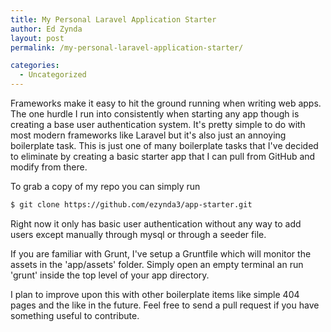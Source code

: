 ```yaml
---
title: My Personal Laravel Application Starter
author: Ed Zynda
layout: post
permalink: /my-personal-laravel-application-starter/

categories:
  - Uncategorized
---
```

Frameworks make it easy to hit the ground running when writing web apps. The one hurdle I run into consistently when starting any app though is creating a base user authentication system. It's pretty simple to do with most modern frameworks like Laravel but it's also just an annoying boilerplate task. This is just one of many boilerplate tasks that I've decided to eliminate by creating a basic starter app that I can pull from GitHub and modify from there.

To grab a copy of my repo you can simply run

```bash
$ git clone https://github.com/ezynda3/app-starter.git  
```

Right now it only has basic user authentication without any way to add users except manually through mysql or through a seeder file.

If you are familiar with Grunt, I've setup a Gruntfile which will monitor the assets in the 'app/assets' folder. Simply open an empty terminal an run 'grunt' inside the top level of your app directory.

I plan to improve upon this with other boilerplate items like simple 404 pages and the like in the future. Feel free to send a pull request if you have something useful to contribute.
